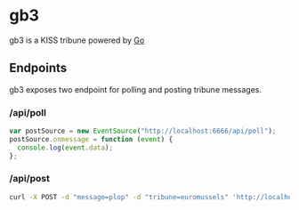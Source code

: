 # gb3

gb3 is a KISS tribune powered by [Go](https://golang.org/)

## Endpoints

gb3 exposes two endpoint for polling and posting tribune messages.

### /api/poll

```javascript
var postSource = new EventSource("http://localhost:6666/api/poll");
postSource.onmessage = function (event) {
  console.log(event.data);
};
```

### /api/post

```bash
curl -X POST -d "message=plop" -d "tribune=euromussels" 'http://localhost:6666/api/post'
```
